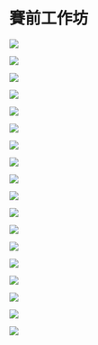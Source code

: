 # 賽前工作坊

![](./images/IMG_20201215_160225.jpg)

![](./images/IMG_20201215_160248.jpg)

![](./images/IMG_20201215_160615.jpg)

![](./images/IMG_20201215_160626.jpg)

![](./images/IMG_20201215_160638.jpg)

![](./images/8bd4116c-2dd4-4fad-9df8-838384289baf.jpg)

![](./images/b276492c-e166-4dd1-ad81-588783c1ba58.jpg)

![](./images/b534f30e-dcc8-4da3-8ec9-6b219174304a.jpg)

![](./images/0bd50db4-49a3-461b-acdd-0f257c749927.jpg)

![](./images/4f95b9a2-bec7-4ffb-825a-31322f7098b5.jpg)

![](./images/c205d8eb-97fb-4cea-a08b-97ebd550e48f.jpg)

![](./images/ed7405ed-2923-4086-b6b1-b995db9044e4.jpg)

![](./images/a4ed70b9-4bb4-4b0e-bd53-cf8146baec6c.jpg)

![](./images/202926c1-35d5-418b-be2f-be17cd911c0b.jpg)

![](./images/5a148476-35ab-4892-b8c0-c8f35e0f9fb5.jpg)

![](./images/b61f817b-b311-4955-82a4-feeebe5d8938.jpg)

![](./images/de264f76-647a-4b37-9689-659c6396b5e6.jpg)

![](./images/d797ab7c-306c-4a02-99f4-aaa66dee1181.jpg)
